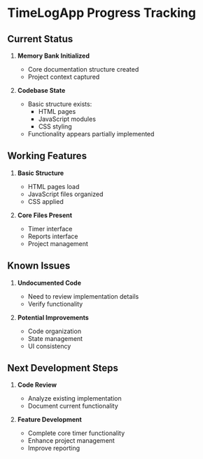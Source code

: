# TimeLogApp Progress Tracking

## Current Status
1. **Memory Bank Initialized**
   - Core documentation structure created
   - Project context captured

2. **Codebase State**
   - Basic structure exists:
     - HTML pages
     - JavaScript modules
     - CSS styling
   - Functionality appears partially implemented

## Working Features
1. **Basic Structure**
   - HTML pages load
   - JavaScript files organized
   - CSS applied

2. **Core Files Present**
   - Timer interface
   - Reports interface
   - Project management

## Known Issues
1. **Undocumented Code**
   - Need to review implementation details
   - Verify functionality

2. **Potential Improvements**
   - Code organization
   - State management
   - UI consistency

## Next Development Steps
1. **Code Review**
   - Analyze existing implementation
   - Document current functionality

2. **Feature Development**
   - Complete core timer functionality
   - Enhance project management
   - Improve reporting
